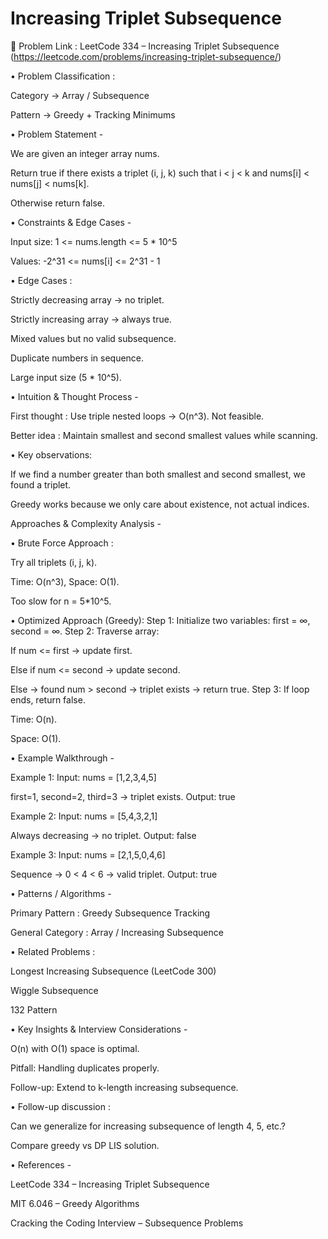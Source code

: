 # Increasing Triplet Subsequence

🔗 Problem Link : LeetCode 334 – Increasing Triplet Subsequence
(https://leetcode.com/problems/increasing-triplet-subsequence/)

• Problem Classification :

Category → Array / Subsequence

Pattern → Greedy + Tracking Minimums

• Problem Statement -

We are given an integer array nums.

Return true if there exists a triplet (i, j, k) such that i < j < k and nums[i] < nums[j] < nums[k].

Otherwise return false.

• Constraints & Edge Cases -

Input size: 1 <= nums.length <= 5 * 10^5

Values: -2^31 <= nums[i] <= 2^31 - 1

• Edge Cases :

Strictly decreasing array → no triplet.

Strictly increasing array → always true.

Mixed values but no valid subsequence.

Duplicate numbers in sequence.

Large input size (5 * 10^5).

• Intuition & Thought Process -

First thought : Use triple nested loops → O(n^3). Not feasible.

Better idea : Maintain smallest and second smallest values while scanning.

• Key observations:

If we find a number greater than both smallest and second smallest, we found a triplet.

Greedy works because we only care about existence, not actual indices.

Approaches & Complexity Analysis -

• Brute Force Approach :

Try all triplets (i, j, k).

Time: O(n^3), Space: O(1).

Too slow for n = 5*10^5.

• Optimized Approach (Greedy):
Step 1: Initialize two variables: first = ∞, second = ∞.
Step 2: Traverse array:

If num <= first → update first.

Else if num <= second → update second.

Else → found num > second → triplet exists → return true.
Step 3: If loop ends, return false.

Time: O(n).

Space: O(1).

• Example Walkthrough -

Example 1:
Input: nums = [1,2,3,4,5]

first=1, second=2, third=3 → triplet exists.
Output: true

Example 2:
Input: nums = [5,4,3,2,1]

Always decreasing → no triplet.
Output: false

Example 3:
Input: nums = [2,1,5,0,4,6]

Sequence → 0 < 4 < 6 → valid triplet.
Output: true

• Patterns / Algorithms -

Primary Pattern : Greedy Subsequence Tracking

General Category : Array / Increasing Subsequence

• Related Problems :

Longest Increasing Subsequence (LeetCode 300)

Wiggle Subsequence

132 Pattern

• Key Insights & Interview Considerations -

O(n) with O(1) space is optimal.

Pitfall: Handling duplicates properly.

Follow-up: Extend to k-length increasing subsequence.

• Follow-up discussion :

Can we generalize for increasing subsequence of length 4, 5, etc.?

Compare greedy vs DP LIS solution.

• References -

LeetCode 334 – Increasing Triplet Subsequence

MIT 6.046 – Greedy Algorithms

Cracking the Coding Interview – Subsequence Problems